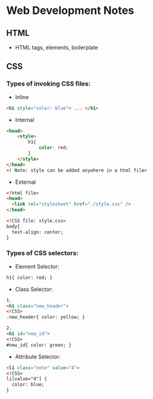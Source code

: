 # Web Development Notes

## HTML
* HTML tags, elements, boilerplate

## CSS
### Types of invoking CSS files:  
* Inline  
```html
<h1 style="color: blue"> ... </h1>
```
* Internal
```html
<head>
    <style>
        h1{
            color: red;
        }
    </style>
</head>
<! Note: style can be added anywhere in a html file>
```
* External  
```html
<!html file>
<head>
  <link rel="stylesheet" href="./style.css" />
</head>

<!CSS file: style.css>
body{
  text-align: center;
}
```

### Types of CSS selectors:  
* Element Selector: 
```html
h1{ color: red; }
```  
* Class Selector:  
```html
1.
<h1 class="new_header">
<!CSS>
.new_header{ color: yellow; }

2.
<h1 id="new_id">
<!CSS>
#new_id{ color: green; }
```  
* Attribute Selector:
```html
<li class="note" value="4">
<!CSS>
li[value="4"] {
  color: blue;
}
```

